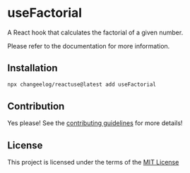 # useFactorial

A React hook that calculates the factorial of a given number.

Please refer to the documentation for more information.

## Installation

```bash
npx changeelog/reactuse@latest add useFactorial
```

## Contribution

Yes please! See the [contributing guidelines](/CONTRIBUTING.md) for more details!

## License

This project is licensed under the terms of the [MIT License](/LICENSE)
